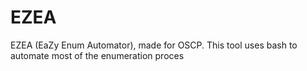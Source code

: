 # EZEA
EZEA (EaZy Enum Automator), made for OSCP. This tool uses bash to automate most of the enumeration proces
